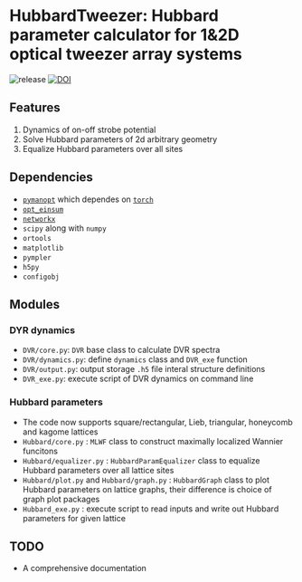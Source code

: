 # HubbardTweezer: Hubbard parameter calculator for 1&2D optical tweezer array systems

![release](https://img.shields.io/github/v/release/Kvanti17/HubbardTweezer?color=green&include_prereleases)
[![DOI](https://zenodo.org/badge/519873426.svg)](https://zenodo.org/badge/latestdoi/519873426)

## Features

1. Dynamics of on-off strobe potential
2. Solve Hubbard parameters of 2d arbitrary geometry
3. Equalize Hubbard parameters over all sites

## Dependencies

* [`pymanopt`](https://github.com/pymanopt/pymanopt) which dependes on [`torch`](https://github.com/pytorch/pytorch)
* [`opt_einsum`](https://github.com/dgasmith/opt_einsum)
* [`networkx`](https://github.com/networkx/networkx)
* `scipy` along with `numpy`
* `ortools`
* `matplotlib`
* `pympler`
* `h5py`
* `configobj`

## Modules

### DYR dynamics

* `DVR/core.py`: `DVR` base class to calculate DVR spectra
* `DVR/dynamics.py`: define `dynamics` class and `DVR_exe` function
* `DVR/output.py`: output storage `.h5` file interal structure definitions
* `DVR_exe.py`: execute script of DVR dynamics on command line


### Hubbard parameters

* The code now supports square/rectangular, Lieb, triangular, honeycomb and kagome lattices
* `Hubbard/core.py` : `MLWF` class to construct maximally localized Wannier funcitons
* `Hubbard/equalizer.py` : `HubbardParamEqualizer` class to equalize Hubbard parameters over all lattice sites
* `Hubbard/plot.py` and `Hubbard/graph.py` : `HubbardGraph` class to plot Hubbard parameters on lattice graphs, their difference is choice of graph plot packages
* `Hubbard_exe.py` : execute script to read inputs and write out Hubbard parameters for given lattice

## TODO

* A comprehensive documentation
